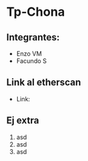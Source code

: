# Tp-Chona

## Integrantes:
- Enzo VM
- Facundo S

## Link al etherscan
- Link: 

## Ej extra 
1. asd
2. asd
3. asd
